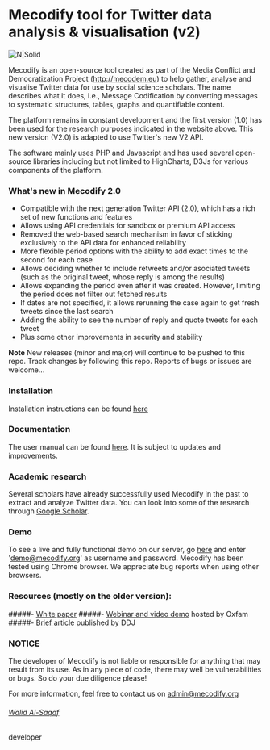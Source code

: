 # Mecodify tool for Twitter data analysis & visualisation (v2)
![N|Solid](https://mecodify.org/images/logo3.png)

Mecodify is an open-source tool created as part of the Media Conflict and Democratization Project (http://mecodem.eu) to help gather, analyse and visualise Twitter data for use by social science scholars. The name describes what it does, i.e., Message Codification by converting messages to systematic structures, tables, graphs and quantifiable content.

The platform remains in constant development and the first version (1.0) has been used for the research purposes indicated in the website above. This new version (V2.0) is adapted to use Twitter's new V2 API.

The software mainly uses PHP and Javascript and has used several open-source libraries including but not limited to HighCharts, D3Js for various components of the platform.

### What's new in Mecodify 2.0

- Compatible with the next generation Twitter API (2.0), which has a rich set of new functions and features
- Allows using API credentials for sandbox or premium API access
- Removed the web-based search mechanism in favor of sticking exclusively to the API data for enhanced reliability
- More flexible period options with the ability to add exact times to the second for each case
- Allows deciding whether to include retweets and/or asociated tweets (such as the original tweet, whose reply is among the results)
- Allows expanding the period even after it was created. However, limiting the period does not filter out fetched results
- If dates are not specified, it allows rerunning the case again to get fresh tweets since the last search
- Adding the ability to see the number of reply and quote tweets for each tweet
- Plus some other improvements in security and stability

**Note** New releases (minor and major) will continue to be pushed to this repo. Track changes by following this repo. Reports of bugs or issues are welcome...

### Installation
Installation instructions can be found [here](install.md)

### Documentation
The user manual can be found [here](manual.md). It is subject to updates and improvements.

### Academic research
Several scholars have already successfully used Mecodify in the past to extract and analyze Twitter data. You can look into some of the research through [Google Scholar](https://scholar.google.com/scholar?q=%22mecodify%22+-intitle:mecodify).

### Demo
To see a live and fully functional demo on our server, go [here](https://mecodify.org/demo) and enter 'demo@mecodify.org' as username and password. Mecodify has been tested using Chrome browser. We appreciate bug reports when using other browsers.

### Resources (mostly on the older version):
#####- [White paper](https://mecodify.org/mecodify-whitepaper.pdf)
#####- [Webinar and video demo](https://www.youtube.com/watch?v=_wWYm-kobLI) hosted by Oxfam
#####- [Brief article](http://datadrivenjournalism.net/resources/mecodify) published by DDJ


### NOTICE
The developer of Mecodify is not liable or responsible for anything that may result from its use. As in any piece of code, there may well be vulnerabilities or bugs. So do your due diligence please!

For more information, feel free to contact us on [admin@mecodify.org](mailto:admin@mecodify.org)

###### [Walid Al-Saqaf](http://al-saqaf.se)
developer
